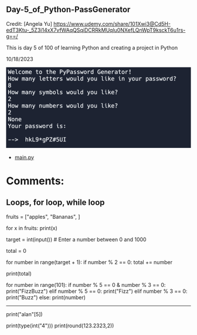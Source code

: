 ## Day-5_of_Python-PassGenerator

Credit: [Angela Yu] https://www.udemy.com/share/101Xwi3@Cd5H-edT3Ktu-_5Z3i14xX7vfWAqQSqiDCRRkMUqlu0NXefLQnWpT9ksckT6u1rs-g==/

This is day 5 of 100 of learning Python and creating a project in Python

10/18/2023

![](https://github.com/AlanShami/Python-day-5-pass_generator/blob/main/project_pic.png)

- [main.py](https://github.com/AlanShami/Python-day-5-pass_generator/blob/main/main.py)


# Comments:
Loops, for loop, while loop
 ----------------------------------------

fruits = ["apples", "Bananas", ]

for x in fruits:
   print(x)

 target = int(input())  # Enter a number between 0 and 1000

 total = 0

 for number in range(target + 1):
     if number % 2 == 0:
         total += number

 print(total)

 for number in range(101):
     if number % 5 == 0 & number % 3 == 0:
         print("FizzBuzz")
    elif number % 5 == 0:
        print("Fizz")
    elif number % 3 == 0:
         print("Buzz")
     else:
         print(number)


----------------------------------

print("alan"[5])

print(type(int("4")))
print(round(123.2323,2))

